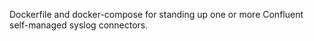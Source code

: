 Dockerfile and docker-compose  for standing up one or more Confluent self-managed syslog connectors.
